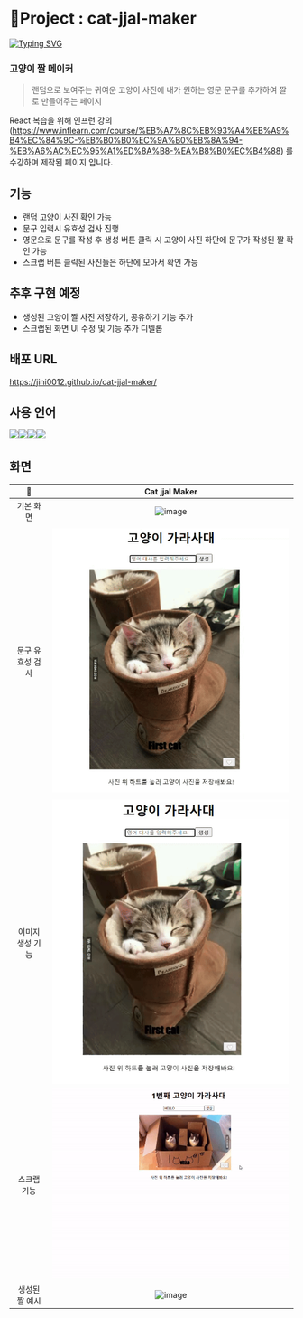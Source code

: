 # 📝Project : cat-jjal-maker

[![Typing SVG](https://readme-typing-svg.demolab.com?font=Fira+Code&pause=1000&color=2974F7&width=435&lines=%F0%9F%98%B8Project+%3A+Cat-jjal-maker)](https://git.io/typing-svg)

### 고양이 짤 메이커

> 랜덤으로 보여주는 귀여운 고양이 사진에 내가 원하는 영문 문구를 추가하여 짤로 만들어주는 페이지

React 복습을 위해 인프런 강의(https://www.inflearn.com/course/%EB%A7%8C%EB%93%A4%EB%A9%B4%EC%84%9C-%EB%B0%B0%EC%9A%B0%EB%8A%94-%EB%A6%AC%EC%95%A1%ED%8A%B8-%EA%B8%B0%EC%B4%88) 를 수강하며 제작된 페이지 입니다.

## 기능

- 랜덤 고양이 사진 확인 가능
- 문구 입력시 유효성 검사 진행
- 영문으로 문구를 작성 후 생성 버튼 클릭 시 고양이 사진 하단에 문구가 작성된 짤 확인 가능
- 스크랩 버튼 클릭된 사진들은 하단에 모아서 확인 가능

## 추후 구현 예정

- 생성된 고양이 짤 사진 저장하기, 공유하기 기능 추가
- 스크랩된 화면 UI 수정 및 기능 추가 디벨롭

## 배포 URL

https://jini0012.github.io/cat-jjal-maker/

## 사용 언어

<img src="https://img.shields.io/badge/React-61DAFB?style=for-the-badge&logo=React&logoColor=black"><img src="https://img.shields.io/badge/html5-E34F26?style=for-the-badge&logo=html5&logoColor=white"><img src="https://img.shields.io/badge/css-1572B6?style=for-the-badge&logo=css3&logoColor=white"><img src="https://img.shields.io/badge/javascript-F7DF1E?style=for-the-badge&logo=javascript&logoColor=black">

## 화면

|        📝        |                                      Cat jjal Maker                                       |
| :--------------: | :---------------------------------------------------------------------------------------: |
|    기본 화면     | ![image](https://github.com/user-attachments/assets/c727f442-9165-4677-b3a9-a1145eb92200) |
|                  |
| 문구 유효성 검사 |                          <img src="./resources/유효성검사.gif">                           |
|                  |
| 이미지 생성 기능 |                          <img src="./resources/이미지생성.gif">                           |
|   스크랩 기능    |                          <img src="./resources/스크랩기능.gif">                           |
|  생성된 짤 예시  | ![image](https://github.com/user-attachments/assets/b099a42a-c18e-4384-990e-519ab50bc780) |
